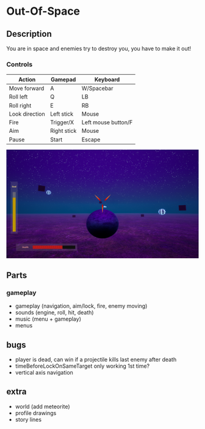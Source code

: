 # Out-Of-Space

## Description

You are in space and enemies try to destroy you, you have to make it out!

### Controls

|Action|Gamepad|Keyboard|
|---|---|---|
|Move forward|A|W/Spacebar|
|Roll left|Q|LB|
|Roll right|E|RB|
|Look direction|Left stick|Mouse|
|Fire|Trigger/X|Left mouse button/F|
|Aim|Right stick|Mouse|
|Pause|Start|Escape|

![Screen](Screenshots/Screen_02.PNG)

## Parts

### gameplay
- gameplay (navigation, aim/lock, fire, enemy moving)
- sounds (engine, roll, hit, death)
- music (menu + gameplay)
- menus

## bugs

- player is dead, can win if a projectile kills last enemy after death
- timeBeforeLockOnSameTarget only working 1st time?
- vertical axis navigation

## extra

- world (add meteorite)
- profile drawings
- story lines
